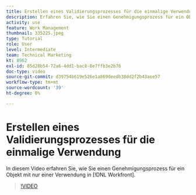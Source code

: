 ```yaml
---
title: Erstellen eines Validierungsprozesses für die einmalige Verwendung
description: Erfahren Sie, wie Sie einen Genehmigungsprozess für ein Objekt mit nur einem Verwendungszweck in [!DNL  Workfront].
activity: use
feature: Work Management
thumbnail: 335225.jpeg
type: Tutorial
role: User
level: Intermediate
team: Technical Marketing
kt: 8962
exl-id: 85d28b54-72a6-4dd1-bac8-8e7ffb3e2b76
doc-type: video
source-git-commit: d39754b619e526e1a869deedb38dd2f2b43aee57
workflow-type: tm+mt
source-wordcount: '39'
ht-degree: 0%

---
```


# Erstellen eines Validierungsprozesses für die einmalige Verwendung

In diesem Video erfahren Sie, wie Sie einen Genehmigungsprozess für ein Objekt mit nur einer Verwendung in [!DNL  Workfront].

>[!VIDEO](https://video.tv.adobe.com/v/335225/?quality=12)

<!---
learn more URLS
Approval process overview
--->
